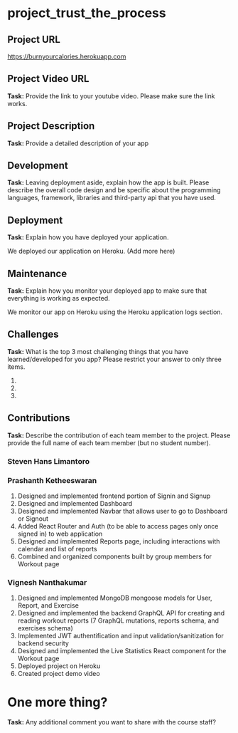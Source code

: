 # project_trust_the_process

## Project URL

https://burnyourcalories.herokuapp.com

## Project Video URL

**Task:** Provide the link to your youtube video. Please make sure the link works. 

## Project Description

**Task:** Provide a detailed description of your app

## Development

**Task:** Leaving deployment aside, explain how the app is built. Please describe the overall code design and be specific about the programming languages, framework, libraries and third-party api that you have used. 

## Deployment

**Task:** Explain how you have deployed your application.

We deployed our application on Heroku. (Add more here)

## Maintenance

**Task:** Explain how you monitor your deployed app to make sure that everything is working as expected.

We monitor our app on Heroku using the Heroku application logs section.

## Challenges

**Task:** What is the top 3 most challenging things that you have learned/developed for you app? Please restrict your answer to only three items. 

1. 
2. 
3. 

## Contributions

**Task:** Describe the contribution of each team member to the project. Please provide the full name of each team member (but no student number).

### Steven Hans Limantoro



### Prashanth Ketheeswaran
1. Designed and implemented frontend portion of Signin and Signup
2. Designed and implemented Dashboard
3. Designed and implemented Navbar that allows user to go to Dashboard or Signout
4. Added React Router and Auth (to be able to access pages only once signed in) to web application
5. Designed and implemented Reports page, including interactions with calendar and list of reports
6. Combined and organized components built by group members for Workout page


### Vignesh Nanthakumar
1. Designed and implemented MongoDB mongoose models for User, Report, and Exercise
2. Designed and implemented the backend GraphQL API for creating and reading workout reports (7 GraphQL mutations, reports schema, and exercises schema)
3. Implemented JWT authentification and input validation/sanitization for backend security
4. Designed and implemented the Live Statistics React component for the Workout page
5. Deployed project on Heroku
6. Created project demo video

# One more thing? 

**Task:** Any additional comment you want to share with the course staff? 
